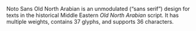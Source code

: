Noto Sans Old North Arabian is an unmodulated (“sans serif”) design for texts in the historical Middle Eastern _Old North Arabian_ script. It has multiple weights, contains 37 glyphs, and supports 36 characters.